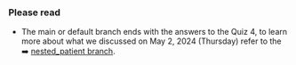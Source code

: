 ### Please read
- The main or default branch ends with the answers to the Quiz 4, to learn more about what we discussed on May 2, 2024 (Thursday) refer to the ➡️ [nested_patient branch](https://github.com/neekho/HospitalManagement2A/tree/nested_patient). 
